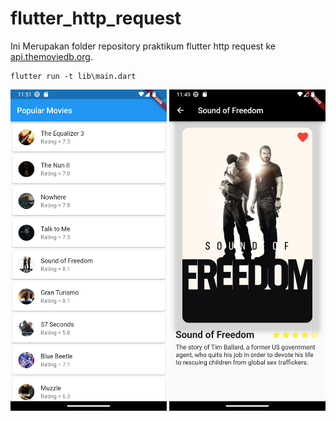 # flutter_http_request

Ini Merupakan folder repository praktikum flutter http request ke [api.themoviedb.org](api.themoviedb.org).

```
flutter run -t lib\main.dart
```

<img src="lib/assets/img/SS1.png" alt="screenshot" width="250" height="auto">
<img src="lib/assets/img/SS2.png" alt="screenshot" width="250" height="auto">